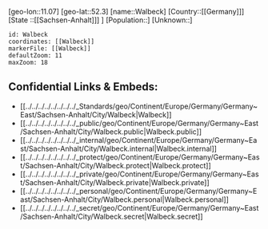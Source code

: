 ﻿---
location: [52.3,11.07]
mapzoom: [7,12] 
mapmarker: city 
type: City
tags:
- geo/City


SpocWebEntityId: 35396
isDeleted: false
confidential: public

---
[geo-lon::11.07]
[geo-lat::52.3]
[name::Walbeck]
[Country::[[Germany]]]
[State ::[[Sachsen-Anhalt]]] ]
[Population::]
[Unknown::]


```leaflet
id: Walbeck
coordinates: [[Walbeck]]
markerFile: [[Walbeck]]
defaultZoom: 11 
maxZoom: 18
```


## Confidential Links & Embeds: 
- [[../../../../../../../../_Standards/geo/Continent/Europe/Germany/Germany~East/Sachsen-Anhalt/City/Walbeck|Walbeck]] 
- [[../../../../../../../../_public/geo/Continent/Europe/Germany/Germany~East/Sachsen-Anhalt/City/Walbeck.public|Walbeck.public]] 
- [[../../../../../../../../_internal/geo/Continent/Europe/Germany/Germany~East/Sachsen-Anhalt/City/Walbeck.internal|Walbeck.internal]] 
- [[../../../../../../../../_protect/geo/Continent/Europe/Germany/Germany~East/Sachsen-Anhalt/City/Walbeck.protect|Walbeck.protect]] 
- [[../../../../../../../../_private/geo/Continent/Europe/Germany/Germany~East/Sachsen-Anhalt/City/Walbeck.private|Walbeck.private]] 
- [[../../../../../../../../_personal/geo/Continent/Europe/Germany/Germany~East/Sachsen-Anhalt/City/Walbeck.personal|Walbeck.personal]] 
- [[../../../../../../../../_secret/geo/Continent/Europe/Germany/Germany~East/Sachsen-Anhalt/City/Walbeck.secret|Walbeck.secret]] 
